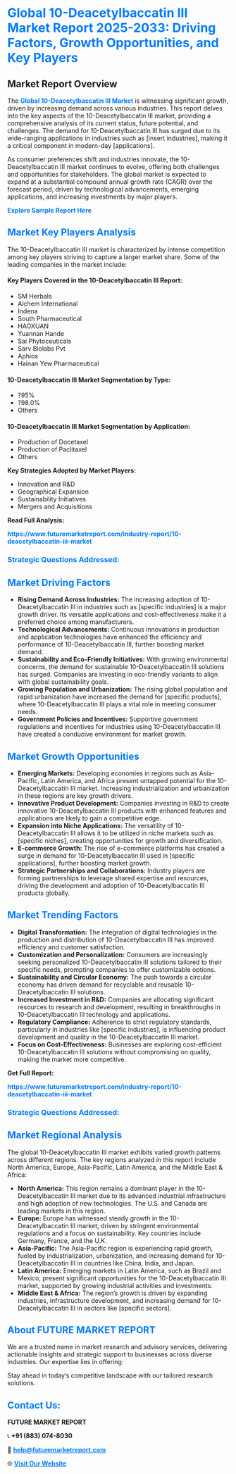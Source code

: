 <h1 style="color: #007BFF;">Global 10-Deacetylbaccatin III Market Report 2025-2033: Driving Factors, Growth Opportunities, and Key Players</h1>

<section id="overview">
<h2>Market Report Overview</h2>
<p>The <a href="https://www.futuremarketreport.com/industry-report/10-deacetylbaccatin-iii-market" style="color: #007BFF; text-decoration: none;"><strong>Global 10-Deacetylbaccatin III Market</strong></a> is witnessing significant growth, driven by increasing demand across various industries. This report delves into the key aspects of the 10-Deacetylbaccatin III market, providing a comprehensive analysis of its current status, future potential, and challenges. The demand for 10-Deacetylbaccatin III has surged due to its wide-ranging applications in industries such as [insert industries], making it a critical component in modern-day [applications].</p>
<p>As consumer preferences shift and industries innovate, the 10-Deacetylbaccatin III market continues to evolve, offering both challenges and opportunities for stakeholders. The global market is expected to expand at a substantial compound annual growth rate (CAGR) over the forecast period, driven by technological advancements, emerging applications, and increasing investments by major players.</p>
</section>

<section id="overview">
<p><a href="https://www.futuremarketreport.com/request-sample/reportId=103236" style="color: #007BFF; text-decoration: none;"><strong>Explore Sample Report Here</strong></a></p>
</section>

<section id="key-players">
<h2 style="color: #007BFF;">Market Key Players Analysis</h2>
<p>The 10-Deacetylbaccatin III market is characterized by intense competition among key players striving to capture a larger market share. Some of the leading companies in the market include:</p>
<h4>Key Players Covered in the 10-Deacetylbaccatin III Report:</h4>
<ul><li>SM Herbals</li><li>Alchem International</li><li>Indena</li><li>South Pharmaceutical</li><li>HAOXUAN</li><li>Yuannan Hande</li><li>Sai Phytoceuticals</li><li>Sarv Biolabs Pvt</li><li>Aphios</li><li>Hainan Yew Pharmaceutical</li></ul>
<h4>10-Deacetylbaccatin III Market Segmentation by Type:</h4>
<ul><li>?95%</li><li>?98.0%</li><li>Others</li></ul>

<h4>10-Deacetylbaccatin III Market Segmentation by Application:</h4>
<ul><li>Production of Docetaxel</li><li>Production of Paclitaxel</li><li>Others</li></ul>
<p><strong>Key Strategies Adopted by Market Players:</strong></p>
<ul>
<li>Innovation and R&D</li>
<li>Geographical Expansion</li>
<li>Sustainability Initiatives</li>
<li>Mergers and Acquisitions</li>
</ul>
</section>

<section>
<p><strong>Read Full Analysis: </strong></p><a href="https://www.futuremarketreport.com/industry-report/10-deacetylbaccatin-iii-market" style="color: #007BFF; text-decoration: none;"><strong>https://www.futuremarketreport.com/industry-report/10-deacetylbaccatin-iii-market</strong></a>
<h3 style="color: #007BFF;">Strategic Questions Addressed:</h3>
</section>

<section id="driving-factors">
<h2 style="color: #007BFF;">Market Driving Factors</h2>
<ul>
<li><strong>Rising Demand Across Industries:</strong> The increasing adoption of 10-Deacetylbaccatin III in industries such as [specific industries] is a major growth driver. Its versatile applications and cost-effectiveness make it a preferred choice among manufacturers.</li>
<li><strong>Technological Advancements:</strong> Continuous innovations in production and application technologies have enhanced the efficiency and performance of 10-Deacetylbaccatin III, further boosting market demand.</li>
<li><strong>Sustainability and Eco-Friendly Initiatives:</strong> With growing environmental concerns, the demand for sustainable 10-Deacetylbaccatin III solutions has surged. Companies are investing in eco-friendly variants to align with global sustainability goals.</li>
<li><strong>Growing Population and Urbanization:</strong> The rising global population and rapid urbanization have increased the demand for [specific products], where 10-Deacetylbaccatin III plays a vital role in meeting consumer needs.</li>
<li><strong>Government Policies and Incentives:</strong> Supportive government regulations and incentives for industries using 10-Deacetylbaccatin III have created a conducive environment for market growth.</li>
</ul>
</section>

<section id="growth-opportunities">
<h2 style="color: #007BFF;">Market Growth Opportunities</h2>
<ul>
<li><strong>Emerging Markets:</strong> Developing economies in regions such as Asia-Pacific, Latin America, and Africa present untapped potential for the 10-Deacetylbaccatin III market. Increasing industrialization and urbanization in these regions are key growth drivers.</li>
<li><strong>Innovative Product Development:</strong> Companies investing in R&D to create innovative 10-Deacetylbaccatin III products with enhanced features and applications are likely to gain a competitive edge.</li>
<li><strong>Expansion into Niche Applications:</strong> The versatility of 10-Deacetylbaccatin III allows it to be utilized in niche markets such as [specific niches], creating opportunities for growth and diversification.</li>
<li><strong>E-commerce Growth:</strong> The rise of e-commerce platforms has created a surge in demand for 10-Deacetylbaccatin III used in [specific applications], further boosting market growth.</li>
<li><strong>Strategic Partnerships and Collaborations:</strong> Industry players are forming partnerships to leverage shared expertise and resources, driving the development and adoption of 10-Deacetylbaccatin III products globally.</li>
</ul>
</section>

<section id="trending-factors">
<h2 style="color: #007BFF;">Market Trending Factors</h2>
<ul>
<li><strong>Digital Transformation:</strong> The integration of digital technologies in the production and distribution of 10-Deacetylbaccatin III has improved efficiency and customer satisfaction.</li>
<li><strong>Customization and Personalization:</strong> Consumers are increasingly seeking personalized 10-Deacetylbaccatin III solutions tailored to their specific needs, prompting companies to offer customizable options.</li>
<li><strong>Sustainability and Circular Economy:</strong> The push towards a circular economy has driven demand for recyclable and reusable 10-Deacetylbaccatin III solutions.</li>
<li><strong>Increased Investment in R&D:</strong> Companies are allocating significant resources to research and development, resulting in breakthroughs in 10-Deacetylbaccatin III technology and applications.</li>
<li><strong>Regulatory Compliance:</strong> Adherence to strict regulatory standards, particularly in industries like [specific industries], is influencing product development and quality in the 10-Deacetylbaccatin III market.</li>
<li><strong>Focus on Cost-Effectiveness:</strong> Businesses are exploring cost-efficient 10-Deacetylbaccatin III solutions without compromising on quality, making the market more competitive.</li>
</ul>
</section>

<section>
<p><strong>Get Full Report: </strong></p><a href="https://www.futuremarketreport.com/industry-report/10-deacetylbaccatin-iii-market" style="color: #007BFF; text-decoration: none;"><strong>https://www.futuremarketreport.com/industry-report/10-deacetylbaccatin-iii-market</strong></a>
<h3 style="color: #007BFF;">Strategic Questions Addressed:</h3>
</section>


<section id="regional-analysis">
<h2 style="color: #007BFF;">Market Regional Analysis</h2>
<p>The global 10-Deacetylbaccatin III market exhibits varied growth patterns across different regions. The key regions analyzed in this report include North America, Europe, Asia-Pacific, Latin America, and the Middle East & Africa:</p>
<ul>
<li><strong>North America:</strong> This region remains a dominant player in the 10-Deacetylbaccatin III market due to its advanced industrial infrastructure and high adoption of new technologies. The U.S. and Canada are leading markets in this region.</li>
<li><strong>Europe:</strong> Europe has witnessed steady growth in the 10-Deacetylbaccatin III market, driven by stringent environmental regulations and a focus on sustainability. Key countries include Germany, France, and the U.K.</li>
<li><strong>Asia-Pacific:</strong> The Asia-Pacific region is experiencing rapid growth, fueled by industrialization, urbanization, and increasing demand for 10-Deacetylbaccatin III in countries like China, India, and Japan.</li>
<li><strong>Latin America:</strong> Emerging markets in Latin America, such as Brazil and Mexico, present significant opportunities for the 10-Deacetylbaccatin III market, supported by growing industrial activities and investments.</li>
<li><strong>Middle East & Africa:</strong> The region’s growth is driven by expanding industries, infrastructure development, and increasing demand for 10-Deacetylbaccatin III in sectors like [specific sectors].</li>
</ul>
</section>

<footer>
<h2 style="color: #007BFF;">About FUTURE MARKET REPORT</h2>
<p>We are a trusted name in market research and advisory services, delivering actionable insights and strategic support to businesses across diverse industries. Our expertise lies in offering:</p>

<p>Stay ahead in today’s competitive landscape with our tailored research solutions.</p>

<h2 style="color: #007BFF;">Contact Us:</h2>
<p><strong>FUTURE MARKET REPORT</strong></p>
<p>📞 <strong>+91 (883) 074-8030</strong></p>
<p>📧 <strong><a href="mailto:help@futuremarketreport.com" style="color: #007BFF;">help@futuremarketreport.com</a></strong></p>
<p>🌐 <strong><a href="https://www.futuremarketreport.com/" style="color: #007BFF;">Visit Our Website</a></strong></p>
</footer>